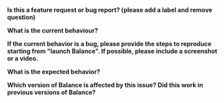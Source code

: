 **Is this a feature request or bug report? (please add a label and remove question)**  

**What is the current behaviour?**



**If the current behavior is a bug, please provide the steps to reproduce starting from "launch Balance". If possible, please include a screenshot or a video.**



**What is the expected behavior?**



**Which version of Balance is affected by this issue? Did this work in previous versions of Balance?**


